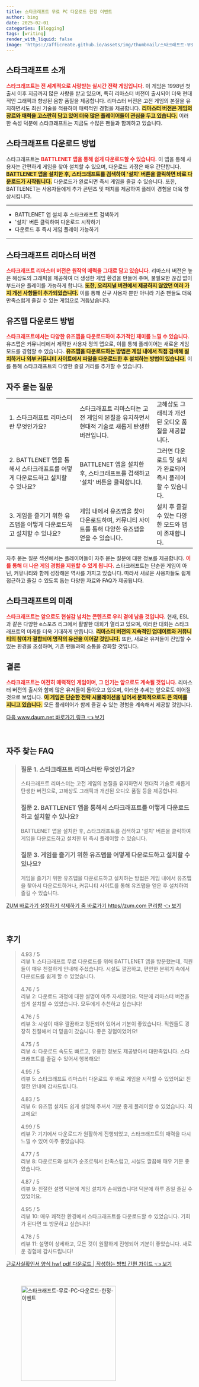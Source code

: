 ```yaml
---
title: 스타크래프트 무료 PC 다운로드 한정 이벤트
author: bing
date: 2025-02-01
categories: [Blogging]
tags: [writing]
render_with_liquid: false
image: 'https://afficreate.github.io/assets/img/thumbnail/스타크래프트-무료-PC-다운로드-한정-이벤트.webp'
---
```



<h2 id='스타크래프트소개'>스타크래프트 소개</h2>

<p><b><span style="color: #ee2323;">스타크래프트는 전 세계적으로 사랑받는 실시간 전략 게임입니다.</span></b> 이 게임은 1998년 첫 출시 이후 지금까지 많은 사랑을 받고 있으며, 특히 리마스터 버전이 출시되어 더욱 현대적인 그래픽과 향상된 음향 품질을 제공합니다. 리마스터 버전은 고전 게임의 본질을 유지하면서도 최신 기술을 적용하여 매력적인 경험을 제공합니다. <b><span style="background-color: #ffe066;">리마스터 버전은 게임의 장르와 매력을 고스란히 담고 있어 더욱 많은 플레이어들이 관심을 두고 있습니다.</span></b> 이러한 속성 덕분에 스타크래프트는 지금도 수많은 팬들과 함께하고 있습니다.</p>

<h2 id='다운로드방법'>스타크래프트 다운로드 방법</h2>

<p>스타크래프트는 <b><span style="color: #ee2323;">BATTLENET 앱을 통해 쉽게 다운로드할 수 있습니다.</span></b> 이 앱을 통해 사용자는 간편하게 게임을 찾아 설치할 수 있으며, 다운로드 과정은 매우 간단합니다. <b><span style="background-color: #ffe066;">BATTLENET 앱을 설치한 후, 스타크래프트를 검색하여 '설치' 버튼을 클릭하면 바로 다운로드가 시작됩니다.</span></b> 다운로드가 완료되면 즉시 게임을 즐길 수 있습니다. 또한, BATTLENET는 사용자들에게 추가 콘텐츠 및 패치를 제공하여 플레이 경험을 더욱 향상시킵니다.</p>

<hr />

<ul>
    <li>BATTLENET 앱 설치 후 스타크래프트 검색하기</li>
    <li>'설치' 버튼 클릭하여 다운로드 시작하기</li>
    <li>다운로드 후 즉시 게임 플레이 가능하기</li>
</ul>

<hr />

<h2 id='리마스터버전'>스타크래프트 리마스터 버전</h2>

<p><b><span style="color: #ee2323;">스타크래프트 리마스터 버전은 원작의 매력을 그대로 담고 있습니다.</span></b> 리마스터 버전은 높은 해상도의 그래픽을 제공하여 더 생생한 게임 환경을 만들어 주며, 불필요한 끊김 없이 부드러운 플레이를 가능하게 합니다. <b><span style="background-color: #ffe066;">또한, 오리지널 버전에서 제공하지 않았던 여러 가지 개선 사항들이 추가되었습니다.</span></b> 이를 통해 신규 사용자 뿐만 아니라 기존 팬들도 더욱 만족스럽게 즐길 수 있는 게임으로 거듭났습니다.</p>

<h2 id='유즈맵다운로드'>유즈맵 다운로드 방법</h2>

<p><b><span style="color: #ee2323;">스타크래프트에서는 다양한 유즈맵을 다운로드하여 추가적인 재미를 느낄 수 있습니다.</span></b> 유즈맵은 커뮤니티에서 제작한 사용자 정의 맵으로, 이를 통해 플레이어는 새로운 게임 모드를 경험할 수 있습니다. <b><span style="background-color: #ffe066;">유즈맵을 다운로드하는 방법은 게임 내에서 직접 검색해 설치하거나 외부 커뮤니티 사이트에서 파일을 다운로드한 후 설치하는 방법이 있습니다.</span></b> 이를 통해 스타크래프트의 다양한 즐길 거리를 추가할 수 있습니다.</p>

<h2 id='자주묻는질문'>자주 묻는 질문</h2>

<table>
    <tr>
        <td>1. 스타크래프트 리마스터란 무엇인가요?</td>
        <td>스타크래프트 리마스터는 고전 게임의 본질을 유지하면서 현대적 기술로 새롭게 탄생한 버전입니다.</td>
        <td>고해상도 그래픽과 개선된 오디오 품질을 제공합니다.</td>
    </tr>
    <tr>
        <td>2. BATTLENET 앱을 통해서 스타크래프트를 어떻게 다운로드하고 설치할 수 있나요?</td>
        <td>BATTLENET 앱을 설치한 후, 스타크래프트를 검색하고 '설치' 버튼을 클릭합니다.</td>
        <td>그러면 다운로드 및 설치가 완료되어 즉시 플레이할 수 있습니다.</td>
    </tr>
    <tr>
        <td>3. 게임을 즐기기 위한 유즈맵을 어떻게 다운로드하고 설치할 수 있나요?</td>
        <td>게임 내에서 유즈맵을 찾아 다운로드하며, 커뮤니티 사이트를 통해 다양한 유즈맵을 얻을 수 있습니다.</td>
        <td>설치 후 즐길 수 있는 다양한 모드와 맵이 존재합니다.</td>
    </tr>
</table>

<p>자주 묻는 질문 섹션에서는 플레이어들이 자주 묻는 질문에 대한 정보를 제공합니다. <b><span style="color: #ee2323;">이를 통해 더 나은 게임 경험을 지원할 수 있게 됩니다.</span></b> 스타크래프트는 단순한 게임이 아닌, 커뮤니티와 함께 성장해온 역사를 가지고 있습니다. 따라서 새로운 사용자들도 쉽게 접근하고 즐길 수 있도록 돕는 다양한 자료와 FAQ가 제공됩니다.</p>

<h2 id='스타크래프트의미래'>스타크래프트의 미래</h2>

<p><b><span style="color: #ee2323;">스타크래프트는 앞으로도 현실감 넘치는 콘텐츠로 우리 곁에 남을 것입니다.</span></b> 현재, ESL과 같은 다양한 e스포츠 리그에서 활발한 대회가 열리고 있으며, 이러한 대회는 스타크래프트의 미래를 더욱 기대하게 만듭니다. <b><span style="background-color: #ffe066;">리마스터 버전의 지속적인 업데이트와 커뮤니티의 참여가 결합되어 명작의 유산을 이어갈 것입니다.</span></b> 또한, 새로운 유저들이 진입할 수 있는 환경을 조성하며, 기존 팬들과의 소통을 강화할 것입니다.</p>

<h2 id='결론'>결론</h2>

<p><b><span style="color: #ee2323;">스타크래프트는 여전히 매력적인 게임이며, 그 인기는 앞으로도 계속될 것입니다.</span></b> 리마스터 버전의 출시와 함께 많은 유저들이 돌아오고 있으며, 이러한 추세는 앞으로도 이어질 것으로 보입니다. <b><span style="background-color: #ffe066;">이 게임은 단순한 전략 시뮬레이션을 넘어서 문화적으로도 큰 의미를 지니고 있습니다.</span></b> 모든 플레이어가 함께 즐길 수 있는 경험을 계속해서 제공할 것입니다.</p>


<p><a class="click-button" title="다음 www.daum.net 바로가기 링크" href="https://afficreate.github.io/posts/%EB%8B%A4%EC%9D%8C-www.daum.net-%EB%B0%94%EB%A1%9C%EA%B0%80%EA%B8%B0-%EB%A7%81%ED%81%AC/" rel="dofollow">다음 www.daum.net 바로가기 링크 👈 보기</a></p><br>
<h2 id='자주_찾는_FAQ'>자주 찾는 FAQ</h2>
<div itemscope="" itemtype="https://schema.org/FAQPage"> 
<blockquote> 
<div itemscope="" itemprop="mainEntity" itemtype="https://schema.org/Question"> 
<h3 itemprop="name">질문 1. 스타크래프트 리마스터란 무엇인가요?</h3> 
<div itemscope="" itemprop="acceptedAnswer" itemtype="https://schema.org/Answer"> 
<span itemprop="text"> 
<p>스타크래프트 리마스터는 고전 게임의 본질을 유지하면서 현대적 기술로 새롭게 탄생한 버전으로, 고해상도 그래픽과 개선된 오디오 품질 등을 제공합니다.</p> 
</span> 
</div> 
</div> 
<div itemscope="" itemprop="mainEntity" itemtype="https://schema.org/Question"> 
<h3 itemprop="name">질문 2. BATTLENET 앱을 통해서 스타크래프트를 어떻게 다운로드하고 설치할 수 있나요?</h3> 
<div itemscope="" itemprop="acceptedAnswer" itemtype="https://schema.org/Answer"> 
<span itemprop="text"> 
<p>BATTLENET 앱을 설치한 후, 스타크래프트를 검색하고 '설치' 버튼을 클릭하여 게임을 다운로드하고 설치한 뒤 즉시 플레이할 수 있습니다.</p> 
</span> 
</div> 
</div> 
<div itemscope="" itemprop="mainEntity" itemtype="https://schema.org/Question"> 
<h3 itemprop="name">질문 3. 게임을 즐기기 위한 유즈맵을 어떻게 다운로드하고 설치할 수 있나요?</h3> 
<div itemscope="" itemprop="acceptedAnswer" itemtype="https://schema.org/Answer"> 
<span itemprop="text"> 
<p>게임을 즐기기 위한 유즈맵을 다운로드하고 설치하는 방법은 게임 내에서 유즈맵을 찾아서 다운로드하거나, 커뮤니티 사이트를 통해 유즈맵을 얻은 후 설치하여 즐길 수 있습니다.</p> 
</span> 
</div> 
</div> 
</blockquote> 
</div>
<p><a class="click-button" title="ZUM 바로가기 설정하기 삭제하기 줌 바로가기 https//zum.com 편리함" href="https://afficreate.github.io/posts/ZUM-%EB%B0%94%EB%A1%9C%EA%B0%80%EA%B8%B0-%EC%84%A4%EC%A0%95%ED%95%98%EA%B8%B0-%EC%82%AD%EC%A0%9C%ED%95%98%EA%B8%B0-%EC%A4%8C-%EB%B0%94%EB%A1%9C%EA%B0%80%EA%B8%B0-httpszum.com-%ED%8E%B8%EB%A6%AC%ED%95%A8/" rel="dofollow">ZUM 바로가기 설정하기 삭제하기 줌 바로가기 https//zum.com 편리함 👈 보기</a></p><br>
<h2 id='후기'>후기</h2>
<div itemscope itemtype="https://schema.org/Product">
  <blockquote>
  <div itemprop="review" itemscope itemtype="https://schema.org/Review">
      <div itemprop="reviewRating" itemscope itemtype="https://schema.org/Rating"> <span itemprop="ratingValue">4.93</span> / <span itemprop="bestRating">5</span> </div>
      <span itemprop="reviewBody">리뷰 1: 스타크래프트 무료 다운로드를 위해 BATTLENET 앱을 방문했는데, 직원들이 매우 친절하게 안내해 주셨습니다. 시설도 깔끔하고, 편안한 분위기 속에서 다운로드를 쉽게 할 수 있었습니다.</span>
  </div>
  <br>
  <div itemprop="review" itemscope itemtype="https://schema.org/Review">
      <div itemprop="reviewRating" itemscope itemtype="https://schema.org/Rating"> <span itemprop="ratingValue">4.76</span> / <span itemprop="bestRating">5</span> </div>
      <span itemprop="reviewBody">리뷰 2: 다운로드 과정에 대한 설명이 아주 자세했어요. 덕분에 리마스터 버전을 쉽게 설치할 수 있었습니다. 모두에게 추천하고 싶습니다!</span>
  </div>
  <br>
  <div itemprop="review" itemscope itemtype="https://schema.org/Review">
      <div itemprop="reviewRating" itemscope itemtype="https://schema.org/Rating"> <span itemprop="ratingValue">4.76</span> / <span itemprop="bestRating">5</span> </div>
      <span itemprop="reviewBody">리뷰 3: 시설이 매우 깔끔하고 정돈되어 있어서 기분이 좋았습니다. 직원들도 굉장히 친절해서 더 믿음이 갔습니다. 좋은 경험이었어요!</span>
  </div>
  <br>
  <div itemprop="review" itemscope itemtype="https://schema.org/Review">
      <div itemprop="reviewRating" itemscope itemtype="https://schema.org/Rating"> <span itemprop="ratingValue">4.75</span> / <span itemprop="bestRating">5</span> </div>
      <span itemprop="reviewBody">리뷰 4: 다운로드 속도도 빠르고, 유용한 정보도 제공받아서 대만족입니다. 스타크래프트를 즐길 수 있어서 행복해요!</span>
  </div>
  <br>
  <div itemprop="review" itemscope itemtype="https://schema.org/Review">
      <div itemprop="reviewRating" itemscope itemtype="https://schema.org/Rating"> <span itemprop="ratingValue">4.95</span> / <span itemprop="bestRating">5</span> </div>
      <span itemprop="reviewBody">리뷰 5: 스타크래프트 리마스터 다운로드 후 바로 게임을 시작할 수 있었어요! 친절한 안내에 감사드립니다.</span>
  </div>
  <br>
  <div itemprop="review" itemscope itemtype="https://schema.org/Review">
      <div itemprop="reviewRating" itemscope itemtype="https://schema.org/Rating"> <span itemprop="ratingValue">4.83</span> / <span itemprop="bestRating">5</span> </div>
      <span itemprop="reviewBody">리뷰 6: 유즈맵 설치도 쉽게 설명해 주셔서 기분 좋게 플레이할 수 있었습니다. 최고에요!</span>
  </div>
  <br>
  <div itemprop="review" itemscope itemtype="https://schema.org/Review">
      <div itemprop="reviewRating" itemscope itemtype="https://schema.org/Rating"> <span itemprop="ratingValue">4.99</span> / <span itemprop="bestRating">5</span> </div>
      <span itemprop="reviewBody">리뷰 7: 기기에서 다운로드가 원활하게 진행되었고, 스타크래프트의 매력을 다시 느낄 수 있어 아주 좋았습니다.</span>
  </div>
  <br>
  <div itemprop="review" itemscope itemtype="https://schema.org/Review">
      <div itemprop="reviewRating" itemscope itemtype="https://schema.org/Rating"> <span itemprop="ratingValue">4.77</span> / <span itemprop="bestRating">5</span> </div>
      <span itemprop="reviewBody">리뷰 8: 다운로드와 설치가 순조로워서 만족스럽고, 시설도 깔끔해 매우 기분 좋았습니다.</span>
  </div>
  <br>
  <div itemprop="review" itemscope itemtype="https://schema.org/Review">
      <div itemprop="reviewRating" itemscope itemtype="https://schema.org/Rating"> <span itemprop="ratingValue">4.87</span> / <span itemprop="bestRating">5</span> </div>
      <span itemprop="reviewBody">리뷰 9: 친절한 설명 덕분에 게임 설치가 손쉬웠습니다! 덕분에 하루 종일 즐길 수 있었어요.</span>
  </div>
  <br>
  <div itemprop="review" itemscope itemtype="https://schema.org/Review">
      <div itemprop="reviewRating" itemscope itemtype="https://schema.org/Rating"> <span itemprop="ratingValue">4.95</span> / <span itemprop="bestRating">5</span> </div>
      <span itemprop="reviewBody">리뷰 10: 매우 쾌적한 환경에서 스타크래프트를 다운로드할 수 있었습니다. 기회가 된다면 또 방문하고 싶습니다!</span>
  </div>
  <br>
  <div itemprop="review" itemscope itemtype="https://schema.org/Review">
      <div itemprop="reviewRating" itemscope itemtype="https://schema.org/Rating"> <span itemprop="ratingValue">4.78</span> / <span itemprop="bestRating">5</span> </div>
      <span itemprop="reviewBody">리뷰 11: 설명이 상세하고, 모든 것이 원활하게 진행되어 기분이 좋았습니다. 새로운 경험에 감사드립니다!</span>
  </div>
  </blockquote>
</div>
<p><a class="click-button" title="근로사실확인서 양식 hwf pdf 다운로드 | 작성하는 방법 간편 가이드" href="https://afficreate.github.io/posts/%EA%B7%BC%EB%A1%9C%EC%82%AC%EC%8B%A4%ED%99%95%EC%9D%B8%EC%84%9C-%EC%96%91%EC%8B%9D-hwf-pdf-%EB%8B%A4%EC%9A%B4%EB%A1%9C%EB%93%9C-%EC%9E%91%EC%84%B1%ED%95%98%EB%8A%94-%EB%B0%A9%EB%B2%95-%EA%B0%84%ED%8E%B8-%EA%B0%80%EC%9D%B4%EB%93%9C/" rel="dofollow">근로사실확인서 양식 hwf pdf 다운로드 | 작성하는 방법 간편 가이드 👈 보기</a></p><br>
<figure class="image"><img src="https://afficreate.github.io/assets/img/thumbnail/스타크래프트-무료-PC-다운로드-한정-이벤트.webp" alt="스타크래프트-무료-PC-다운로드-한정-이벤트" width="256" height="256"></figure>